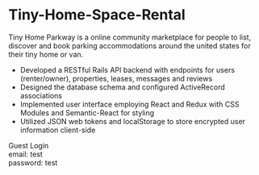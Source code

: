 # Tiny-Home-Space-Rental
Tiny Home Parkway is a online community marketplace for people to list, discover and book parking accommodations around the united states for their tiny home or van. 
+ Developed a RESTful Rails API backend with endpoints for users (renter/owner), properties, leases, messages and reviews
+ Designed the database schema and configured ActiveRecord associations
+ Implemented user interface employing React and Redux with CSS Modules and Semantic-React for styling
+ Utilized JSON web tokens and localStorage to store encrypted user information client-side

Guest Login <br>
email: test <br>
password: test
